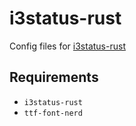 # i3status-rust

Config files for [i3status-rust](https://github.com/greshake/i3status-rust)

## Requirements

- `i3status-rust`
- `ttf-font-nerd`
